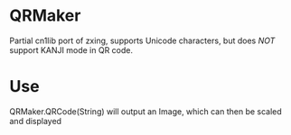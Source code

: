 # QRMaker
Partial cn1lib port of zxing, supports Unicode characters, but does *NOT* support KANJI mode in QR code. 

# Use
QRMaker.QRCode(String) will output an Image, which can then be scaled and displayed
